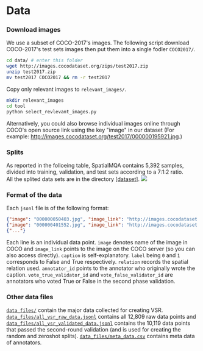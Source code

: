 # Data 

### Download images
We use a subset of COCO-2017's images. The following script download COCO-2017's test sets images then put them into a single fodler `COCO2017/`.

```bash
cd data/ # enter this folder 
wget http://images.cocodataset.org/zips/test2017.zip
unzip test2017.zip
mv test2017 COCO2017 && rm -r test2017
```
Copy only relevant images to `relevant_images/`.
```bash
mkdir relevant_images
cd tool
python select_revlevant_images.py
```

Alternatively, you could also browse individual images online through COCO's open source link using the key "image" in our dataset (For example: http://images.cocodataset.org/test2017/000000195921.jpg.)

### Splits
As reported in the folloeing table, SpatialMQA contains 5,392 samples, divided into training, validation, and test sets according to a 7:1:2 ratio.<br>
All the splited data sets are in the directory [[dataset]](Dataset/dataset).
![](Comparision/splits.jpg) 

### Format of the data
Each `jsonl` file is of the following format:
```json
{"image": "000000050403.jpg", "image_link": "http://images.cocodataset.org/train2017/000000050403.jpg", "caption": "The teddy bear is in front of the person.", "label": 1, "relation": "in front of", "annotator_id": 31, "vote_true_validator_id": [2, 6], "vote_false_validator_id": []}
{"image": "000000401552.jpg", "image_link": "http://images.cocodataset.org/train2017/000000401552.jpg", "caption": "The umbrella is far away from the motorcycle.", "label": 0, "relation": "far away from", "annotator_id": 2, "vote_true_validator_id": [], "vote_false_validator_id": [2, 9, 1]}
{"..."}
```
Each line is an individual data point.
`image` denotes name of the image in COCO and `image_link` points to the image on the COCO server (so you can also access directly). `caption` is self-explanatory. `label` being `0` and `1` corresponds to False and True respectively. `relation` records the spatial relation used. `annotator_id` points to the annotator who originally wrote the caption. `vote_true_validator_id` and `vote_false_validator_id` are annotators who voted True or False in the second phase validation.

### Other data files
[`data_files/`](https://github.com/cambridgeltl/visual-spatial-reasoning/tree/master/data/data_files) contain the major data collected for creating VSR. [`data_files/all_vsr_raw_data.jsonl`](https://github.com/cambridgeltl/visual-spatial-reasoning/tree/master/data/data_files/all_vsr_raw_data.jsonl) contains all 12,809 raw data points and [`data_files/all_vsr_validated_data.jsonl`](https://github.com/cambridgeltl/visual-spatial-reasoning/tree/master/data/data_files/all_vsr_validated_data.jsonl) contains the 10,119 data points that passed the second-round validation (and is used for creating the random and zeroshot splits). [`data_files/meta_data.csv`](https://github.com/cambridgeltl/visual-spatial-reasoning/tree/master/data/data_files/meta_data.jsonl) contains meta data of annotators.
